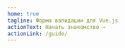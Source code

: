 ```yaml
---
home: true
tagline: Форма валидации для Vue.js
actionText: Начать знакомство →
actionLink: /guide/
---
```

